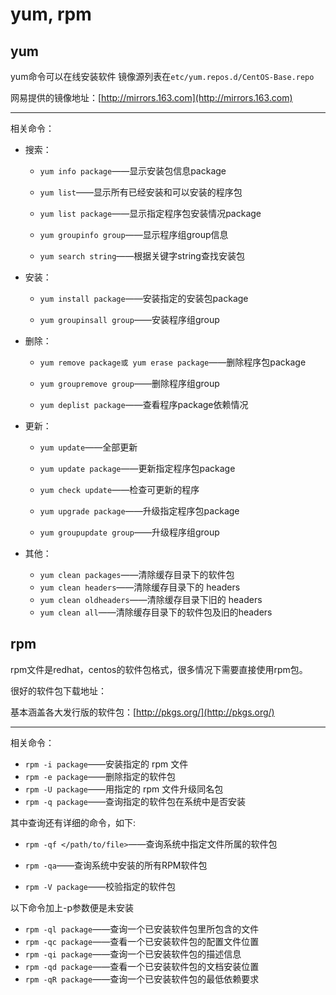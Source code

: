 yum, rpm
=================
yum
--------
yum命令可以在线安装软件 镜像源列表在`etc/yum.repos.d/CentOS-Base.repo`

网易提供的镜像地址：[http://mirrors.163.com](http://mirrors.163.com)
***
相关命令：

- 搜索：

  - `yum info package`——显示安装包信息package
  - `yum list`——显示所有已经安装和可以安装的程序包
  - `yum list package`——显示指定程序包安装情况package
  - `yum groupinfo group`——显示程序组group信息

  - `yum search string`——根据关键字string查找安装包

- 安装：

  - `yum install package`——安装指定的安装包package

  - `yum groupinsall group`——安装程序组group

- 删除：

  - `yum remove package或 yum erase package`——删除程序包package

  - `yum groupremove group`——删除程序组group
  - `yum deplist package`——查看程序package依赖情况

- 更新：

  - `yum update`——全部更新

  - `yum update package`——更新指定程序包package

  - `yum check update`——检查可更新的程序

  - `yum upgrade package`——升级指定程序包package

  - `yum groupupdate group`——升级程序组group 

- 其他：

  - `yum clean packages`——清除缓存目录下的软件包
  - `yum clean headers`——清除缓存目录下的 headers
  - `yum clean oldheaders`——清除缓存目录下旧的 headers
  - `yum clean all`——清除缓存目录下的软件包及旧的headers




rpm
--------
rpm文件是redhat，centos的软件包格式，很多情况下需要直接使用rpm包。

很好的软件包下载地址：

基本涵盖各大发行版的软件包：[http://pkgs.org/](http://pkgs.org/)

***

相关命令：

- `rpm -i package`——安装指定的 rpm 文件
- `rpm -e package`——删除指定的软件包
- `rpm -U package`——用指定的 rpm 文件升级同名包
- `rpm -q package`——查询指定的软件包在系统中是否安装

 

其中查询还有详细的命令，如下:
- `rpm -qf </path/to/file>`——查询系统中指定文件所属的软件包 
- `rpm -qa`——查询系统中安装的所有RPM软件包

- `rpm -V package`——校验指定的软件包 



以下命令加上-p参数便是未安装

- `rpm -ql package`——查询一个已安装软件包里所包含的文件
- `rpm -qc package`——查看一个已安装软件包的配置文件位置 
- `rpm -qi package`——查询一个已安装软件包的描述信息 
- `rpm -qd package`——查看一个已安装软件包的文档安装位置
- `rpm -qR package`——查询一个已安装软件包的最低依赖要求 
